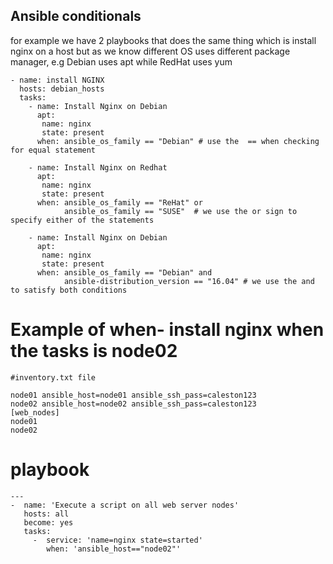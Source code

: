 ## Ansible conditionals
for example we have 2 playbooks that does the same thing which is install nginx on a host
but as we know different OS uses different package manager, e.g Debian uses apt while RedHat uses yum

```
- name: install NGINX
  hosts: debian_hosts
  tasks:
    - name: Install Nginx on Debian
      apt: 
       name: nginx
       state: present 
      when: ansible_os_family == "Debian" # use the  == when checking for equal statement 

    - name: Install Nginx on Redhat
      apt: 
       name: nginx
       state: present 
      when: ansible_os_family == "ReHat" or
            ansible_os_family == "SUSE"  # we use the or sign to specify either of the statements

    - name: Install Nginx on Debian
      apt: 
       name: nginx
       state: present 
      when: ansible_os_family == "Debian" and 
            ansible-distribution_version == "16.04" # we use the and to satisfy both conditions

```
# Example of when- install nginx when the tasks is node02

```
#inventory.txt file

node01 ansible_host=node01 ansible_ssh_pass=caleston123
node02 ansible_host=node02 ansible_ssh_pass=caleston123
[web_nodes]
node01
node02
```

# playbook
```
---
-  name: 'Execute a script on all web server nodes'
   hosts: all
   become: yes
   tasks:
     -  service: 'name=nginx state=started'
        when: 'ansible_host=="node02"'

```

